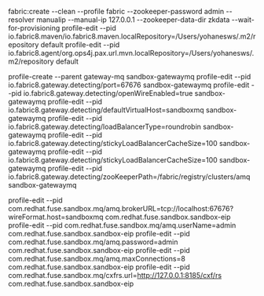 fabric:create --clean --profile fabric --zookeeper-password admin --resolver manualip --manual-ip 127.0.0.1 --zookeeper-data-dir zkdata --wait-for-provisioning
profile-edit --pid io.fabric8.maven/io.fabric8.maven.localRepository=/Users/yohanesws/.m2/repository default
profile-edit --pid io.fabric8.agent/org.ops4j.pax.url.mvn.localRepository=/Users/yohanesws/.m2/repository default

profile-create --parent gateway-mq sandbox-gatewaymq
profile-edit --pid io.fabric8.gateway.detecting/port=67676 sandbox-gatewaymq
profile-edit --pid io.fabric8.gateway.detecting/openWireEnabled=true sandbox-gatewaymq
profile-edit --pid io.fabric8.gateway.detecting/defaultVirtualHost=sandboxmq sandbox-gatewaymq
profile-edit --pid io.fabric8.gateway.detecting/loadBalancerType=roundrobin sandbox-gatewaymq
profile-edit --pid io.fabric8.gateway.detecting/stickyLoadBalancerCacheSize=100 sandbox-gatewaymq
profile-edit --pid io.fabric8.gateway.detecting/stickyLoadBalancerCacheSize=100 sandbox-gatewaymq
profile-edit --pid io.fabric8.gateway.detecting/zooKeeperPath=/fabric/registry/clusters/amq sandbox-gatewaymq


profile-edit --pid com.redhat.fuse.sandbox.mq/amq.brokerURL=tcp://localhost:67676?wireFormat.host=sandboxmq com.redhat.fuse.sandbox.sandbox-eip
profile-edit --pid com.redhat.fuse.sandbox.mq/amq.userName=admin com.redhat.fuse.sandbox.sandbox-eip
profile-edit --pid com.redhat.fuse.sandbox.mq/amq.password=admin com.redhat.fuse.sandbox.sandbox-eip
profile-edit --pid com.redhat.fuse.sandbox.mq/amq.maxConnections=8 com.redhat.fuse.sandbox.sandbox-eip
profile-edit --pid com.redhat.fuse.sandbox.mq/cxfrs.url=http://127.0.0.1:8185/cxf/rs com.redhat.fuse.sandbox.sandbox-eip
